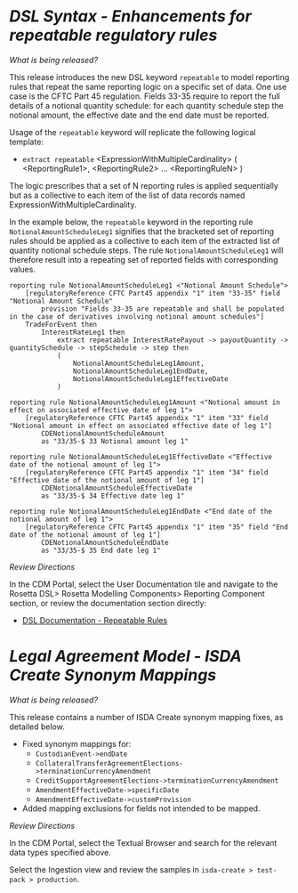 # *DSL Syntax - Enhancements for repeatable regulatory rules*

_What is being released?_

This release introduces the new DSL keyword `repeatable` to model reporting rules that repeat the same reporting logic on a specific set of data.  One use case is the CFTC Part 45 regulation. Fields 33-35 require to report the full details of a notional quantity schedule: for each quantity schedule step the notional amount, the effective date and the end date must be reported.

Usage of the `repeatable` keyword will replicate the following logical template: 
- `extract repeatable` &lt;ExpressionWithMultipleCardinality&gt; ( &lt;ReportingRule1&gt;, &lt;ReportingRule2&gt; ... &lt;ReportingRuleN&gt; )

The logic prescribes that a set of N reporting rules is applied sequentially but as a collective to each item of  the list of data records named ExpressionWithMultipleCardinality. 

In the example below, the `repeatable` keyword in the reporting rule `NotionalAmountScheduleLeg1` signifies that the bracketed set of reporting rules should be applied as a collective to each item of the extracted list of quantity notional schedule steps. The rule `NotionalAmountScheduleLeg1` will therefore result into a repeating set of reported fields with corresponding values.
```
reporting rule NotionalAmountScheduleLeg1 <"Notional Amount Schedule">
	[regulatoryReference CFTC Part45 appendix "1" item "33-35" field "Notional Amount Schedule"
		provision "Fields 33-35 are repeatable and shall be populated in the case of derivatives involving notional amount schedules"]
    TradeForEvent then
        InterestRateLeg1 then
            extract repeatable InterestRatePayout -> payoutQuantity -> quantitySchedule -> stepSchedule -> step then
            (
                NotionalAmountScheduleLeg1Amount,
                NotionalAmountScheduleLeg1EndDate,		
                NotionalAmountScheduleLeg1EffectiveDate
            )

reporting rule NotionalAmountScheduleLeg1Amount <"Notional amount in effect on associated effective date of leg 1">
	[regulatoryReference CFTC Part45 appendix "1" item "33" field "Notional amount in effect on associated effective date of leg 1"]
		CDENotionalAmountScheduleAmount
		as "33/35-$ 33 Notional amount leg 1"

reporting rule NotionalAmountScheduleLeg1EffectiveDate <"Effective date of the notional amount of leg 1">
	[regulatoryReference CFTC Part45 appendix "1" item "34" field "Effective date of the notional amount of leg 1"]
		CDENotionalAmountScheduleEffectiveDate
		as "33/35-$ 34 Effective date leg 1"

reporting rule NotionalAmountScheduleLeg1EndDate <"End date of the notional amount of leg 1">
	[regulatoryReference CFTC Part45 appendix "1" item "35" field "End date of the notional amount of leg 1"]
		CDENotionalAmountScheduleEndDate
		as "33/35-$ 35 End date leg 1"
```

_Review Directions_

In the CDM Portal, select the User Documentation tile and navigate to the Rosetta DSL&gt; Rosetta Modelling Components&gt; Reporting Component  section, or review the documentation section directly:

- [DSL Documentation - Repeatable Rules](https://docs.rosetta-technology.io/dsl/documentation.html#repeatable-rules)

# *Legal Agreement Model - ISDA Create Synonym Mappings*

_What is being released?_

This release contains a number of ISDA Create synonym mapping fixes, as detailed below.

- Fixed synonym mappings for:
    - `CustodianEvent->endDate`
    - `CollateralTransferAgreementElections->terminationCurrencyAmendment`
    - `CreditSupportAgreementElections->terminationCurrencyAmendment`
    - `AmendmentEffectiveDate->specificDate`
    - `AmendmentEffectiveDate->customProvision`
- Added mapping exclusions for fields not intended to be mapped.

_Review Directions_

In the CDM Portal, select the Textual Browser and search for the relevant data types specified above.

Select the Ingestion view and review the samples in `isda-create > test-pack > production`.
